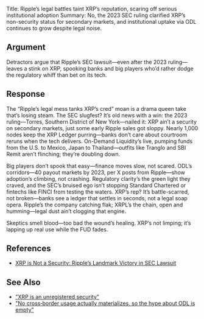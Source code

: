 Title: Ripple’s legal battles taint XRP’s reputation, scaring off serious institutional adoption
Summary: No, the 2023 SEC ruling clarified XRP’s non-security status for secondary markets, and institutional uptake via ODL continues to grow despite legal noise.

## Argument
Detractors argue that Ripple’s SEC lawsuit—even after the 2023 ruling—leaves a stink on XRP, spooking banks and big players who’d rather dodge the regulatory whiff than bet on its tech.

## Response
The “Ripple’s legal mess tanks XRP’s cred” moan is a drama queen take that’s losing steam. The SEC slugfest? It’s old news with a win: the 2023 ruling—Torres, Southern District of New York—nailed it: XRP ain’t a security on secondary markets, just some early Ripple sales got sloppy. Nearly 1,000 nodes keep the XRP Ledger purring—banks don’t care about courtroom reruns when the tech delivers. On-Demand Liquidity’s live, pumping funds from the U.S. to Mexico, Japan to Thailand—outfits like Tranglo and SBI Remit aren’t flinching; they’re doubling down.

Big players don’t spook that easy—finance moves slow, not scared. ODL’s corridors—40 payout markets by 2023, per X posts from Ripple—show adoption’s climbing, not crashing. Regulatory clarity’s the green light they craved, and the SEC’s bruised ego isn’t stopping Standard Chartered or fintechs like FINCI from testing the waters. XRP’s rep? It’s battle-scarred, not broken—banks see a ledger that settles in seconds, not a legal soap opera. Ripple’s the company catching flak; XRPL’s the chain, open and humming—legal dust ain’t clogging that engine.

Skeptics smell blood—too bad the wound’s healing. XRP’s not limping; it’s lapping up real use while the FUD fades.

## References
- [XRP is Not a Security: Ripple’s Landmark Victory in SEC Lawsuit](https://ripple.com/insights/xrp-is-not-a-security-ripples-landmark-victory-in-sec-lawsuit/)


## See Also
- ["XRP is an unregistered security"](xrp-is-an-unregistered-security.html)
- ["No cross‑border usage actually materializes, so the hype about ODL is empty"](no-crossborder-usage-actually-materializes-so-the-hype-about-odl-is-empty.html)